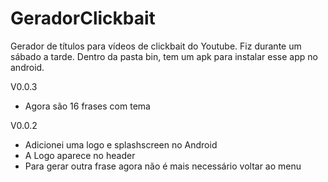# GeradorClickbait
Gerador de títulos para vídeos de clickbait do Youtube. Fiz durante um sábado a tarde.
Dentro da pasta bin, tem um apk para instalar esse app no android.

 V0.0.3

 - Agora são 16 frases com tema
 
 V0.0.2

- Adicionei uma logo e splashscreen no Android
- A Logo aparece no header
- Para gerar outra frase agora não é mais necessário voltar ao menu

